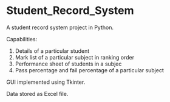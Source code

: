 # Student_Record_System

A student record system project in Python.

Capabilities:

1. Details of a particular student
2. Mark list of a particular subject in ranking order
3. Performance sheet of students in a subjec
4. Pass percentage and fail percentage of a particular subject

GUI implemented using Tkinter.

Data stored as Excel file.
